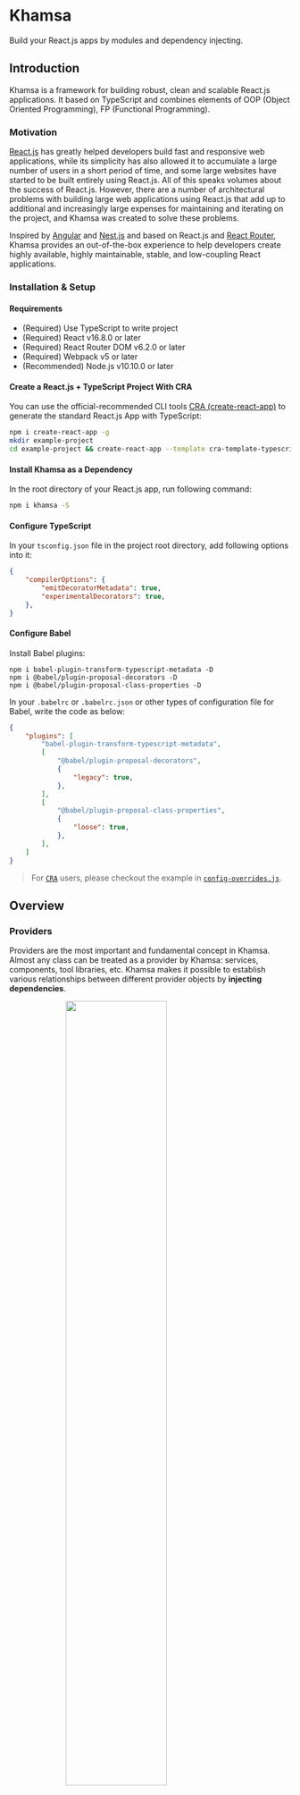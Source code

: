 # Khamsa

Build your React.js apps by modules and dependency injecting.

## Introduction

Khamsa is a framework for building robust, clean and scalable React.js applications. It based on TypeScript and combines elements of OOP (Object Oriented Programming), FP (Functional Programming).

### Motivation

[React.js](https://reactjs.org) has greatly helped developers build fast and responsive web applications, while its simplicity has also allowed it to accumulate a large number of users in a short period of time, and some large websites have started to be built entirely using React.js. All of this speaks volumes about the success of React.js. However, there are a number of architectural problems with building large web applications using React.js that add up to additional and increasingly large expenses for maintaining and iterating on the project, and Khamsa was created to solve these problems.

Inspired by [Angular](https://angular.io) and [Nest.js](https://nestjs.com/) and based on React.js and [React Router](https://reactrouter.com/), Khamsa provides an out-of-the-box experience to help developers create highly available, highly maintainable, stable, and low-coupling React applications.

### Installation & Setup

#### Requirements

- (Required) Use TypeScript to write project
- (Required) React v16.8.0 or later
- (Required) React Router DOM v6.2.0 or later
- (Required) Webpack v5 or later
- (Recommended) Node.js v10.10.0 or later

#### Create a React.js + TypeScript Project With CRA

You can use the official-recommended CLI tools [CRA (create-react-app)](https://create-react-app.dev/) to generate the standard React.js App with TypeScript:

```bash
npm i create-react-app -g
mkdir example-project
cd example-project && create-react-app --template cra-template-typescript
```

#### Install Khamsa as a Dependency

In the root directory of your React.js app, run following command:

```bash
npm i khamsa -S
```

#### Configure TypeScript

In your `tsconfig.json` file in the project root directory, add following options into it:

```json
{
    "compilerOptions": {
        "emitDecoratorMetadata": true,
        "experimentalDecorators": true,
    },
}
```

#### Configure Babel

Install Babel plugins:

```
npm i babel-plugin-transform-typescript-metadata -D
npm i @babel/plugin-proposal-decorators -D
npm i @babel/plugin-proposal-class-properties -D
```

In your `.babelrc` or `.babelrc.json` or other types of configuration file for Babel, write the code as below:

```json
{
    "plugins": [
        "babel-plugin-transform-typescript-metadata",
        [
            "@babel/plugin-proposal-decorators",
            {
                "legacy": true,
            },
        ],
        [
            "@babel/plugin-proposal-class-properties",
            {
                "loose": true,
            },
        ],
    ]
}
```

> For [`CRA`](https://create-react-app.dev/) users, please checkout the example in [`config-overrides.js`](examples/config-overrides.js).

## Overview

### Providers

Providers are the most important and fundamental concept in Khamsa. Almost any class can be treated as a provider by Khamsa: services, components, tool libraries, etc. Khamsa makes it possible to establish various relationships between different provider objects by **injecting dependencies**.

<img src="docs/images/providers.png" width="60%" style="display: block; margin: 0 auto;" />

As you can see in the image above, each provider can depend on another provider by passing parameters with the provider class as a type annotation in the constructor. With the Khamsa runtime, these type annotation-based provider parameters will be instantiated and made available when the web application starts.

### Components

**Components are also a type of provider**. Like normal providers, any provider (including components) can be injected into a component as a dependency, and similarly, a component can be injected into any provider as a dependency.

<img src="docs/images/components.png" width="60%" style="display: block; margin: 0 auto;" />

A view is a special component that is considered the carrier of a page in Khamsa. It can define routing paths, lazy loading fallbacks, and other options that are not supported by the component.

### Modules

A module is a class annotated with a `@Module()` decorator. The `@Module()` decorator provides metadata that Khamsa makes use of to organize the application structure.

<img src="docs/images/modules.png" width="60%" style="display: block; margin: 0 auto;" />

When a Khamsa instance is to be initialized, one and only one module, called the **root module**, must be provided as the entry module for the application built by Khamsa.

## Usages

### Create a Provider

The following example shows how to create a provider:

```TypeScript
// demo.service.ts

import { Injectable } from 'khamsa';

@Injectable()
export class DemoService {}
```

Is it unimaginably easy? Yes, that's all the things you should do to create a Provider.

If you want to use other providers as dependencies to be injected, you should declare them in as formal parameters:

```TypeScript
// demo.service.ts

import { Injectable } from 'khamsa';
import { FooService } from '../foo/foo.service';

@Injectable()
export class DemoService {
    public constructor(
        private readonly fooService: FooService,
    ) {}
}
```

Then you can use `FooService`'s instance in `DemoService` by calling `this.fooService` signature.

### Create a Component

Before creating a component class, a JSX file (TSX for TypeScript) needs to be prepared to describe the structure of the component and the component interaction logic, then decorate a class with the @Component decorator and bring in the previous JSX/TSX file:

```ts
// foo.component.ts

import Foo from './Foo';

@Component({
    component: Foo,
})
export class FooComponent {}
```

#### Dependency Injecting

Injecting dependency could be a little different from providers. You should specify the `declarations` parameter for `@Component` decorator. It is an array that includes the classes which the component class depends on:

```ts
// foo.component.ts

@Component({
    component: Foo,
    declarations: [
        FooService,
        BarService,
        BarComponent,
    ],
})
export class FooComponent {}
```

in the JSX/TSX file, you can deconstruct a property named `declarations` and use the `get` methods in it to use your injected providers:

```tsx
// Foo.tsx

import {
    FC,
    PropsWithChildren,
} from 'react';
import { InjectedComponentProps } from 'khamsa';
import { BarComponent } from '../bar/bar.component';
import { FooService } from '../foo/foo.service';
import { BarService } from '../bar/bar.service';

export default Foo: FC<PropsWithChildren<InjectedComponentProps>> = ({ declarations }) => {
    const Bar = declarations.get<FC<PropsWithChildren>>(BarComponent);
    const fooService = declarations.get<FooService>(FooService);
    const barService = declarations.get<BarService>(BarService);
}
```

#### Lazy Load

Khamsa supports lazy load based on React's [`.lazy`](https://zh-hans.reactjs.org/docs/code-splitting.html#reactlazy) and [`Suspense`](https://reactjs.org/docs/react-api.html#reactsuspense):

```ts
// foo.component.ts

import { lazy } from 'react';

@Component({
    component: lazy(() => import('./Foo')),
})
export class FooComponent {}
```

#### Error Boundaries

You can define a custom boundary component for every components in Khamsa:

```tsx
// FooBoundary.tsx

import {
    FC,
    useEffect,
} from 'react';

const FooBoundary: FC = () => {
    useEffect(() => {
        throw new Error('Error thrown');
    }, []);

    return (<>Boundary test</>);
};

export default FooBoundary;
```

```tsx
// foo-boundary.component.tsx

import { Component } from 'khamsa';
import {
    ErrorBoundary,
    ErrorBoundaryPropsWithFallback,
} from 'react-error-boundary';
import FooBoundary from './FooBoundary';
import { PropsWithChildren } from 'react';

@Component({
    component: FooBoundary,
    boundaryComponent: (props: PropsWithChildren<ErrorBoundaryPropsWithFallback>) => {
        return (
            <ErrorBoundary fallback={<pre>ERROR CAUGHT</pre>}>
                {props.children}
            </ErrorBoundary>
        );
    },
})
export class FooBoundaryComponent {}
```

The definition of `@Component`'s parameters are like below:

- `component: React.FC` - the React component declaration
- `declarations?: Array<Type>` - the provider classes depended by current component
- `elementProps?: any` - props for current view's React component
- `suspenseFallback?: boolean | null | React.ReactChild | React.ReactFragment | React.ReactPortal` - the value of `fallback` property for `React.Suspense`

### Create a Module

Module is also a normal class with a `@Module` decorator:

```TypeScript
// demo.module.ts

import { Module } from 'khamsa';

@Module()
export class DemoModule {}
```

#### Export & Import

Here is an example of using imports and exports to share providers between modules:

```
.
└── src/
    └── modules/
        ├── foo/
        │   ├── foo.module.ts
        │   └── foo.service.ts
        └── bar/
            ├── bar.module.ts
            └── bar.service.ts
```

`foo.service.ts` is a provider for the `FooModule`, which is declared and exported by the `FooModule`:

```ts
// foo.service.ts

@Injectable()
export class FooService {
    public sayFooHello() {
        console.log('Greets from FooService!');
    }
}
```

```ts
// foo.module.ts

@Module({
    providers: [
        FooService,
    ],
    exports: [
        FooService,
    ],
})
export class FooModule {}
```

Now, the `BarService` in the `BarModule` wants to have access to the `sayFooHello` method in the `FooService`, so the `FooModule` can be brought in via the imports option in `bar.module.ts`:

```ts
// bar.module.ts

@Module({
    imports: [
        FooModule,
    ],
    providers: [
        BarService,
    ],
})
export class BarModule {}
```

Next, the `BarService` in `bar.service.ts` can pass the `FooService` as a type annotation with one parameter into the constructor:

```ts
// bar.service.ts

@Injectable()
export class BarService {
    public constructor(
        private readonly fooService: FooService,
    ) {}

    public sayBarHello() {
        console.log('Greets from BarService!');
        this.fooService.sayFooHello();
    }
}
```

#### Code Splitting When Importing Modules

With Webpack 5's [code splitting](https://webpack.js.org/guides/code-splitting/) feature, Khamsa will also split your code when you use dynamic imports to import modules:

```ts
// bar.module.ts

@Module({
    imports: [
        import('../foo/foo.module').then(({ FooModule }) => FooModule),
    ],
    providers: [
        BarService,
    ],
})
export class BarModule {}
```

#### Configuring Routes

Following the previous example, now the project looks like this:

```
.
└── src/
    └── modules/
        ├── foo/
        │   ├── foo.module.ts
        │   ├── foo.service.ts
        │   ├── foo.component.ts
        │   └── Foo.tsx
        └── bar/
            ├── bar.module.ts
            └── bar.service.ts
```

You should add `routes` option to `@Module`:

```ts
// foo.module.ts

@Module({
    components: [
        FooComponent,
    ],
    providers: [
        FooService,
    ],
    exports: [
        FooService,
    ],
    routes: [
        {
            path: 'foo',
            useComponentClass: FooComponent,
        },
    ],
})
export class FooModule {}
```

Khamsa will parse the route config and get a path of `/foo` who renders `Foo.tsx`.

You can also use a module class to configure the routes by passing `useModuleClass` option. Now the project looks like this:

```
.
└── src/
    └── modules/
        ├── foo/
        │   ├── foo.module.ts
        │   ├── foo.service.ts
        │   ├── foo.component.ts
        │   └── Foo.tsx
        ├── bar/
        │   ├── bar.module.ts
        │   └── bar.service.ts
        └── baz/
            ├── baz.module.ts
            ├── baz.service.ts
            ├── baz-child.component.ts
            ├── BazChild.tsx
            ├── baz.component.ts
            └── Baz.tsx
```

The `baz.module.ts`'s definition looks like this:

```ts
// baz.module.ts

@Module({
    components: [
        BazComponent,
        BazChildComponent,
    ],
    providers: [
        BazService,
    ],
    exports: [
        BazComponent,
        BazChildComponent,
        BazService,
    ],
    routes: [
        {
            path: 'baz',
            useComponentClass: BazComponent,
            children: [
                {
                    path: 'child',
                    useComponentClass: BazChildComponent,
                },
            ],
        },
    ],
})
export class BazModule {}
```

and the `foo.module.ts`'s content:

```ts
// foo.module.ts

@Module({
    imports: [
        BazModule,
    ],
    components: [
        FooComponent,
    ],
    providers: [
        FooService,
    ],
    exports: [
        FooService,
    ],
    routes: [
        {
            path: 'foo',
            useComponentClass: FooComponent,
            children: [
                {
                    useModuleClass: BazModule,
                },
            ],
        },
    ],
})
export class FooModule {}
```

Khamsa will parse it into `/foo`, `/foo/baz` and `/foo/baz/child` routes.

The `@Module()` decorator takes a single object as parameter whose properties describe the module:

- `imports: Array<Module>` - the list of imported modules that export the providers which are required in this module
- `providers: Array<Provider>` - the list of providers that the module hosts, which could probably be used by other modules
- `components: Array<Component>` - the list of components provided by current module
- `exports: Array<Provider>` - the subset of `providers` that are provided by this module and should be available in other modules which import this module
- `routes: Array<RouteOptionItem>` - the list of routes provided by current module

The definition of `RouteOptionItem` is like below:

- `path: string` - (required) defines the route that the view matches, must be an absolute path
- `provider: Type<AbstractComponent> | LazyLoadHandler` - the provider for view class
- `useComponentClass?: Type` - the provider who carries the component class
- `useModuleClass?: Type` - the provider who carries a module class with routes config
- `caseSensitive?: boolean` - defines the route matcher should use case-sensitive mode or not
- `index?: number` - specify if current view is an indexed route

### Use Root Module to Create an App

See [this code](examples/src/index.tsx) to get detailed information of how to create a React.js App by Khamsa.

## Participate in Project Development

Getting involved in the development of Khamsa is welcomed. But before that, please read the [Code of Conduct](CODE_OF_CONDUCT.md) of Khamsa. You can also read [this doc](.github/CONTRIBUTING.md) to get more information about contribute your code into this repository.

> Before starting working on the project, please upgrade your Node.js version to v14.15.0 or later.

## Sponsorship

We accept sponsorship and are committed to spending 100% of all sponsorship money on maintaining Khamsa, including but not limited to purchasing and maintaining the Khamsa documentation domain, servers, and paying stipends to some of our core contributors.

Before initiating a sponsorship, please send an email to [i@lenconda.top](i@lenconda.top) or [prexustech@gmail.com](prexustech@gmail.com) with your name, nationality, credit card (VISA or MasterCard) number, what problem Khamsa has helped you solve (optional), and a thank-you message (optional), etc. After review and approval, we will reply with an email with a payment method that you can complete the sponsorship via this email.

Thank you so much for your support of the Khamsa project and its developers!

